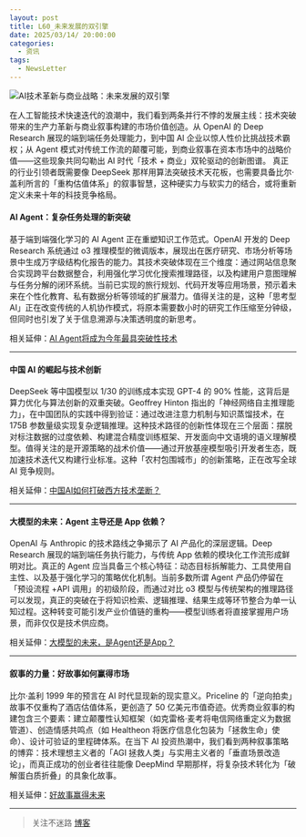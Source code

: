 ```yaml
---
layout: post
title: L60_未来发展的双引擎
date: 2025/03/14/ 20:00:00
categories:
  - 资讯
tags:
  - NewsLetter
---
```

![AI技术革新与商业战略：未来发展的双引擎](https://pics.naaln.com/2025-03-21-860b430989df4832b7b4ffb3d53cabb0-basicBlog)

在人工智能技术快速迭代的浪潮中，我们看到两条并行不悖的发展主线：技术突破带来的生产力革新与商业叙事构建的市场价值创造。从 OpenAI 的 Deep Research 展现的端到端任务处理能力，到中国 AI 企业以惊人性价比挑战技术霸权；从 Agent 模式对传统工作流的颠覆可能，到商业叙事在资本市场中的战略价值——这些现象共同勾勒出 AI 时代「技术 + 商业」双轮驱动的创新图谱。
真正的行业引领者既需要像 DeepSeek 那样用算法突破技术天花板，也需要具备比尔·盖利所言的「重构估值体系」的叙事智慧，这种硬实力与软实力的结合，或将重新定义未来十年的科技竞争格局。

#### AI Agent：复杂任务处理的新突破

基于端到端强化学习的 AI Agent 正在重塑知识工作范式。OpenAI 开发的 Deep Research 系统通过 o3 推理模型的微调版本，展现出在医疗研究、市场分析等场景中生成万字级结构化报告的能力。其技术突破体现在三个维度：通过网站信息聚合实现跨平台数据整合，利用强化学习优化搜索推理路径，以及构建用户意图理解与任务分解的闭环系统。当前已实现的旅行规划、代码开发等应用场景，预示着未来在个性化教育、私有数据分析等领域的扩展潜力。值得关注的是，这种「思考型 AI」正在改变传统的人机协作模式，将原本需要数小时的研究工作压缩至分钟级，但同时也引发了关于信息溯源与决策透明度的新思考。

相关延伸：[AI Agent将成为今年最具突破性技术](https://mp.weixin.qq.com/s/4V7I070t6GSFQQGC7zTt8Q)

---

#### 中国 AI 的崛起与技术创新

DeepSeek 等中国模型以 1/30 的训练成本实现 GPT-4 的 90% 性能，这背后是算力优化与算法创新的双重突破。Geoffrey Hinton 指出的「神经网络自主推理能力」，在中国团队的实践中得到验证：通过改进注意力机制与知识蒸馏技术，在 175B 参数量级实现复杂逻辑推理。这种技术路径的创新性体现在三个层面：摆脱对标注数据的过度依赖、构建混合精度训练框架、开发面向中文语境的语义理解模型。值得关注的是开源策略的战术价值——通过开放基座模型吸引开发者生态，既加速技术迭代又构建行业标准。这种「农村包围城市」的创新策略，正在改写全球 AI 竞争规则。

相关延伸：[中国AI如何打破西方技术垄断？](https://mp.weixin.qq.com/s/2uLEB1F-HM-4d37JDE4s7Q)

---

#### 大模型的未来：Agent 主导还是 App 依赖？

OpenAI 与 Anthropic 的技术路线之争揭示了 AI 产品化的深层逻辑。Deep Research 展现的端到端任务执行能力，与传统 App 依赖的模块化工作流形成鲜明对比。真正的 Agent 应当具备三个核心特征：动态目标拆解能力、工具使用自主性、以及基于强化学习的策略优化机制。当前多数所谓 Agent 产品仍停留在「预设流程 +API 调用」的初级阶段，而通过对比 o3 模型与传统架构的推理路径可以发现，真正的突破在于将知识检索、逻辑推理、结果生成等环节整合为单一认知过程。这种转变可能引发产业价值链的重构——模型训练者将直接掌握用户场景，而非仅仅是技术供应商。

相关延伸：[大模型的未来，是Agent还是App？](https://mp.weixin.qq.com/s/5JzhJIUY3vpz4RGyobI7Ag)

---

#### 叙事的力量：好故事如何赢得市场

比尔·盖利 1999 年的预言在 AI 时代显现新的现实意义。Priceline 的「逆向拍卖」故事不仅重构了酒店估值体系，更创造了 50 亿美元市值奇迹。优秀商业叙事的构建包含三个要素：建立颠覆性认知框架（如克雷格·麦考将电信网络重定义为数据管道）、创造情感共鸣点（如 Healtheon 将医疗信息化包装为「拯救生命」使命）、设计可验证的里程碑体系。在当下 AI 投资热潮中，我们看到两种叙事策略的博弈：技术理想主义者的「AGI 拯救人类」与实用主义者的「垂直场景改造论」，而真正成功的创业者往往能像 DeepMind 早期那样，将复杂技术转化为「破解蛋白质折叠」的具象化故事。

相关延伸：[好故事赢得未来](https://mp.weixin.qq.com/s/NJnbXxyI7s08boHUFIEKDA)

---

> 关注不迷路 [博客](https://blog.naaln.com/)
